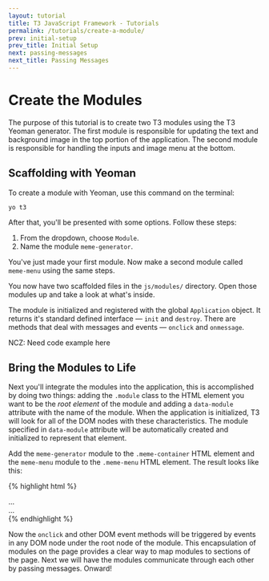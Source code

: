 ```yaml
---
layout: tutorial
title: T3 JavaScript Framework - Tutorials
permalink: /tutorials/create-a-module/
prev: initial-setup
prev_title: Initial Setup
next: passing-messages
next_title: Passing Messages
---
```


# Create the Modules

The purpose of this tutorial is to create two T3 modules using the T3 Yeoman generator. The first module is responsible for updating the text and background image in the top portion of the application. The second module is responsible for handling the inputs and image menu at the bottom.

## Scaffolding with Yeoman

To create a module with Yeoman, use this command on the terminal:

```
yo t3
```

After that, you'll be presented with some options. Follow these steps:

1. From the dropdown, choose `Module`.
1. Name the module `meme-generator`.

You've just made your first module. Now make a second module called `meme-menu` using the same steps.

You now have two scaffolded files in the `js/modules/` directory. Open those modules up and take a look at what's inside.

The module is initialized and registered with the global `Application` object. It returns it's standard defined interface — `init` and `destroy`. There are methods that deal with messages and events — `onclick` and `onmessage`.

NCZ: Need code example here

## Bring the Modules to Life

Next you'll integrate the modules into the application, this is accomplished by doing two things: adding the `.module` class to the HTML element you want to be the *root element* of the module and adding a `data-module` attribute with the name of the module. When the application is initialized, T3 will look for all of the DOM nodes with these characteristics. The module specified in `data-module` attribute will be automatically created and initialized to represent that element.

Add the `meme-generator` module to the `.meme-container` HTML element and the `meme-menu` module to the `.meme-menu` HTML element. The result looks like this:

{% highlight html %}
<div class="meme-container module" data-module="meme-generator">
  ...
</div>

<div class="meme-menu module" data-module="meme-menu">
  ...
</div>
{% endhighlight %}

Now the `onclick` and other DOM event methods will be triggered by events in any DOM node under the root node of the module. This encapsulation of modules on the page provides a clear way to map modules to sections of the page. Next we will have the modules communicate through each other by passing messages. Onward!
